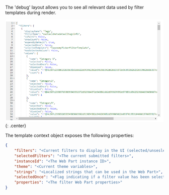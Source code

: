 The 'debug' layout allows you to see all relevant data used by filter templates during render.

!["Debug"](../../../assets/webparts/data_filters/layouts/debug_layout.png){: .center}

The template context object exposes the following properties:

```json
{
    "filters": "<Current filters to display in the UI (selected/unseslected)>",
    "selectedFilters": "<The current submitted filters>",
    "instanceId": "<The Web Part instance ID>",
    "theme": "<Current theme variables>",
    "strings": "<Localized strings that can be used in the Web Part>",
    "selectedOnce": "<Flag indicating if a filter value has been selected at least once by the use>",
    "properties": "<The filter Web Part properties>"
}
```